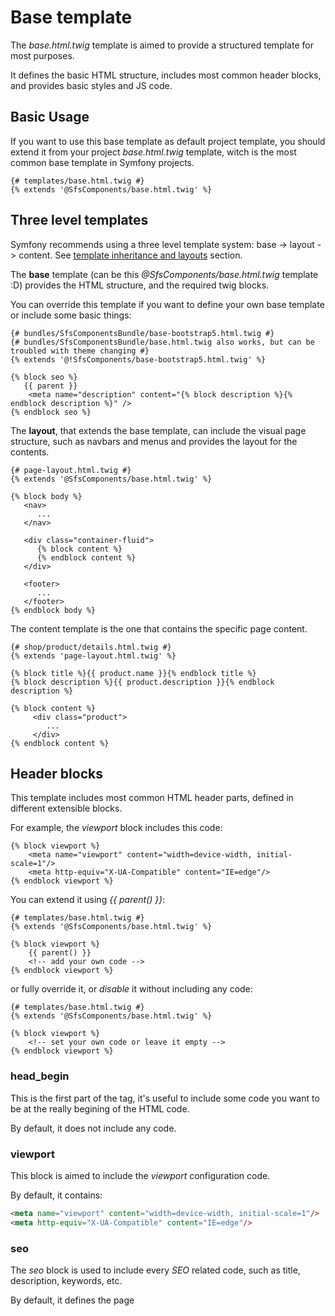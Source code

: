 # Base template

The *base.html.twig* template is aimed to provide a structured template for most purposes. 

It defines the basic HTML structure, includes most common header blocks, and provides basic styles and JS code.

## Basic Usage

If you want to use this base template as default project template, you should extend it from your project *base.html.twig* 
 template, witch is the most common base template in Symfony projects.

```twig
{# templates/base.html.twig #}
{% extends '@SfsComponents/base.html.twig' %}
```

## Three level templates

Symfony recommends using a three level template system: base -> layout -> content. See 
 [template inheritance and layouts](https://symfony.com/doc/current/templates.html#template-inheritance-and-layouts) section.

The **base** template (can be this *@SfsComponents/base.html.twig* template :D) provides the HTML structure,
and the required twig blocks.

You can override this template if you want to define your own base template or include some basic things:

```twig
{# bundles/SfsComponentsBundle/base-bootstrap5.html.twig #}
{# bundles/SfsComponentsBundle/base.html.twig also works, but can be troubled with theme changing #}
{% extends '@!SfsComponents/base-bootstrap5.html.twig' %}

{% block seo %}
   {{ parent }}
    <meta name="description" content="{% block description %}{% endblock description %}" />
{% endblock seo %}
```

The **layout**, that extends the base template, can include the visual page structure, such as navbars and menus
and provides the layout for the contents.

```twig
{# page-layout.html.twig #}
{% extends '@SfsComponents/base.html.twig' %}

{% block body %}
   <nav>
      ...
   </nav>
   
   <div class="container-fluid">
      {% block content %}
      {% endblock content %}
   </div>
   
   <footer>
      ...
   </footer>
{% endblock body %}
```

The content template is the one that contains the specific page content.

```twig
{# shop/product/details.html.twig #}
{% extends 'page-layout.html.twig' %}

{% block title %}{{ product.name }}{% endblock title %}
{% block description %}{{ product.description }}{% endblock description %}

{% block content %}
     <div class="product">
        ...
     </div>
{% endblock content %}
```


## Header blocks

This template includes most common HTML header parts, defined in different extensible blocks.

For example, the *viewport* block includes this code:

```twig
{% block viewport %}
    <meta name="viewport" content="width=device-width, initial-scale=1"/>
    <meta http-equiv="X-UA-Compatible" content="IE=edge"/>
{% endblock viewport %}
```

You can extend it using *{{ parent() }}*:

```twig
{# templates/base.html.twig #}
{% extends '@SfsComponents/base.html.twig' %}

{% block viewport %}
    {{ parent() }}
    <!-- add your own code -->
{% endblock viewport %}
```

or fully override it, or *disable* it without including any code:

```twig
{# templates/base.html.twig #}
{% extends '@SfsComponents/base.html.twig' %}

{% block viewport %}
    <!-- set your own code or leave it empty -->
{% endblock viewport %}
```

### head_begin

This is the first part of the *<head>* tag, it's useful to include some code you want to be at the 
 really begining of the HTML code.

By default, it does not include any code.

### viewport

This block is aimed to include the *viewport* configuration code. 

By default, it contains:

```html
<meta name="viewport" content="width=device-width, initial-scale=1"/>
<meta http-equiv="X-UA-Compatible" content="IE=edge"/>
```

### seo

The *seo* block is used to include every *SEO* related code, such as title, description, keywords, etc.

By default, it defines the page *<title>* tag, including another :

```twig
<title>{{ title_prefix|default('') }}{% block title %}Welcome!{% endblock %}</title>
```

In any template, you can set your page title overriding *title* block:

```twig
{% block title %}You own page title{% endblock title %}
```

And usually you will want to include more *SEO* info:

```twig
{% block seo %}
    {{ parent() }} {# this will draw title block #}
    <meta name="description" content="Your page description goes here" />
    <!-- ... -->
    <meta name="og:title" property="og:title" content="You own page title" />
    <!-- ... -->
{% endblock seo %}
```

See above [variables section](#titleprefix) to know about *title_prefix* variable.

### title

Explained before :)

### favicon

You should override the favicon block, because by default it includes a dot.

```twig
{% block favicon %}
<link rel="shortcut icon" href="/favicon.ico" />
<link rel="apple-touch-icon" href="/images/apple-touch-icon.png" />
{% endblock favicon %}
```

### extra_headers

This block is general purpose. You can include here anything you need to include in HTML head.

By default, it includes two configurable parts: *generator* meta tag and *theme color* for some devices.

See [app_version](#appversion) and [app_color](#appcolor) variables.

### stylesheets

This block should contain every style related code.

By default it includes CDN base styles (for example bootstrap5).

It also includes *encore* links:

```twig
{{ encore_entry_link_tags('app') }}
```

Of course, you should override it to include your own styles and code:

```twig
{% block stylesheets %}
    {{ encore_entry_link_tags('website') }}
{% endblock %}
```

### header_javascripts

As well as the template defines styles block, it includes some javascript blocks.

This *header_javascripts* block includes the JS that must be included into *<head>* tag.

There is a lot of controversy of where JS code should be included, so keep in mind that this block exists and use
 it if you want.

By default, it sets a cookie called *utz* with the user's timezone, and it includes the *encore_entry_script_tags*.

```twig
{% block header_javascripts %}
    <script type="text/javascript">document.cookie = "utz=" + (new Date()).toString().split(' ')[5] + ';path=/;secure=true'</script>
    {{ encore_entry_script_tags('app') }}
{% endblock %}
```

## Body blocks

### body_begin

Use this block to include some code you want to be located at the really begining of the *<body>* tag.

### body

This block is aimed to be the **main content block** in the template.

### javascripts

This block includes javascript code after content. As said before, use it as you consider.

By default, it includes CDN base javascript (for example bootstrap5).

### body_end

This block is located at the really ending position of the *<body>* tag.

You can include here anything you want to be at the end of the HTML code.

## Variables

There are some variables defined, to configure some parts of the base template.

### html_classes

This variable is used to include *classes* into the *<html>* tag.

```twig
<html lang="{{ app.request.locale }}" class="{{ html_classes|default('') }}">
```

Use it to include some of them:

```twig
{% set html_classes = 'catalog' %}
{% extends '@SfsComponents/base.html.twig' %}
```

### title_prefix

This variable is included before the *title block* in the *seo block*.

See its code:

```twig
<title>{{ title_prefix|default('') }}{% block title %}Welcome!{% endblock %}</title>
```

This is useful to define some common page prefix, for example to discriminate environments:

```yaml
# config/packages/twig.yaml
twig:
    globals:
        title_prefix: '%env(ENVIRONMENT_TITLE_PREFIX)%'
```

### app_version

This *app_version* variable allows to include your application version.

```twig
{% if app_version|default(false) %}
    <meta name="generator" content="{{ app_version }}" />
{% endif %}
```

You can define it in an environment variable:

```yaml
# config/packages/twig.yaml
twig:
    globals:
        app_version: '%env(APP_VERSION)%'
```

### app_color

In some devices, such as mobile phones and tablets, the browser shows a color for your site. This *app_color* variable
 is aimed to define it for this purpose.

```twig
{% if app_color|default(false) %}
    <meta name="msapplication-TileColor" content="#{{ app_color }}"/>
    <meta name="theme-color" content="#{{ app_color }}"/>
{% endif %}
```

```yaml
# config/packages/twig.yaml
twig:
    globals:
        app_color: '2277dd'
```

### body_classes

As well as *html_classes* there is a *body_classes* variable to include *classes* into the *<body>* tag.

```twig
<body class="{{ body_classes|default('') }}">
```

Use it to include some of them:

```twig
{% set body_classes = 'catalog' %}
{% extends '@SfsComponents/base.html.twig' %}
```
